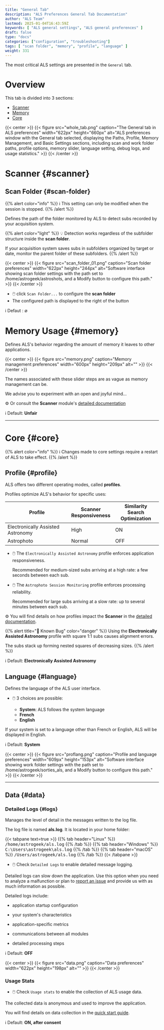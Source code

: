 ```yaml
---
title: "General Tab"
description: "ALS Preferences General Tab Documentation"
author: "ALS Team"
lastmod: 2025-01-04T16:43:59Z
keywords: [ "ALS general settings", "ALS general preferences" ]
draft: false
type: "docs"
categories: ["configuration", "troubleshooting"]
tags: [ "scan folder", "memory", "profile", "language" ]
weight: 331
---
```


The most critical ALS settings are presented in the `General` tab.

<div class="row">
<div class="col-md-4">

# Overview

This tab is divided into 3 sections:

- [Scanner](#scanner)
- [Memory](#memory)
- [Core](#core)

</div>
<div class="col-md-8 d-flex align-items-center justify-content-center">
{{< center >}}
{{< figure src="whole_tab.png"
caption="The General tab in ALS preferences"
width="622px"
height="660px"
alt="ALS preferences window with the General tab selected, displaying the Paths, Profile, Memory Management, and Basic Settings sections, including scan and work folder paths, profile options, memory slider, language setting, debug logs, and usage statistics." >}}
{{< /center >}}

</div>
</div>

# Scanner {#scanner}

## Scan Folder {#scan-folder}

{{% alert color="info" %}}
ℹ️ This setting can only be modified when the session is stopped.
{{% /alert %}}

Defines the path of the folder monitored by ALS to detect subs recorded by your acquisition system.

{{% alert color="light" %}}
💡 Detection works regardless of the subfolder structure inside the **scan folder**.

If your acquisition system saves subs in subfolders organized by target or date, monitor the parent folder of these subfolders.
{{% /alert %}}

{{< center >}}
{{< figure src="scan_folder_01.png"
caption="Scan folder preferences"
width="622px"
height="244px"
alt="Software interface showing scan folder settings with the path set to /home/astrogeek/astroshots, and a Modify button to configure this path." >}}
{{< /center >}}

- 🖱️ click `Scan Folder...` to configure the **scan folder**
- The configured path is displayed to the right of the button

ℹ️ Defaut : ∅

# Memory Usage {#memory}

Defines ALS's behavior regarding the amount of memory it leaves to other applications.

{{< center >}}
{{< figure src="memory.png"
caption="Memory management preferences"
width="600px"
height="209px"
alt="" >}}
{{< /center >}}

The names associated with these slider steps are as vague as memory management can be.

We advise you to experiment with an open and joyful mind...

⚙️ Or consult the **Scanner** module's [detailed documentation](../../../reference/modules/scanner#memory-management)

ℹ️ Default: **Unfair**

---

# Core {#core}

{{% alert color="info" %}}
ℹ️ Changes made to core settings require a restart of ALS to take effect.
{{% /alert %}}

## Profile {#profile}

ALS offers two different operating modes, called **profiles**.

Profiles optimize ALS's behavior for specific uses:

| Profile                            | Scanner<br>Responsiveness | Similarity<br>Search Optimization |
|------------------------------------|---------------------------|-----------------------------------|
| Electronically Assisted Astronomy  | High                      | ON                                |
| Astrophoto                         | Normal                    | OFF                               |


- 🖱️ The `Electronically Assisted Astronomy` profile enforces application responsiveness.

   Recommended for medium-sized subs arriving at a high rate: a few seconds between each sub.

- 🖱️ The `Astrophoto Session Monitoring` profile enforces processing reliability.

   Recommended for large subs arriving at a slow rate: up to several minutes between each sub.

⚙️ You will find details on how profiles impact the **Scanner** in the [detailed documentation](../../../reference/modules/scanner#wait).

{{% alert title="🐛 Known Bug" color="danger" %}}
Using the **Electronically Assisted Astronomy** profile with square 1:1 subs causes alignment errors.

The subs stack up forming nested squares of decreasing sizes.
{{% /alert %}}

ℹ️ Default: **Electronically Assisted Astronomy**

## Language {#language}

Defines the language of the ALS user interface.

- 🖱️ 3 choices are possible:

  - **System**: ALS follows the system language
  - **French**
  - **English**

If your system is set to a language other than French or English, ALS will be displayed in English.

ℹ️ Default: **System**

{{< center >}}
{{< figure src="proflang.png"
caption="Profile and language preferences"
width="609px"
height="153px"
alt="Software interface showing work folder settings with the path set to /home/astrogeek/sorties_als, and a Modify button to configure this path." >}}
{{< /center >}}

---

## Data {#data}

### Detailed Logs {#logs}

Manages the level of detail in the messages written to the log file.

The log file is named **als.log**. It is located in your home folder:

{{< tabpane text=true >}}
  {{% tab header="Linux" %}}
  <span style="font-family: monospace;">/home/astrogeek/als.log</span>
  {{% /tab %}}
  {{% tab header="Windows" %}}
  <span style="font-family: monospace;">C:\Users\astrogeek\als.log</span>
  {{% /tab %}}
  {{% tab header="macOS"  %}}
  <span style="font-family: monospace;">/Users/astrogeek/als.log</span>
  {{% /tab %}}
{{< /tabpane >}}

- 🖱️ Check `Detailed Logs` to enable detailed message logging.

Detailed logs can slow down the application. Use this option when you need to analyze a malfunction
or plan to [report an issue](https://github.com/deufrai/als/issues) and provide us with as much information as possible.

Detailed logs include:
<div class="row">
<div class="col-md-6">

- application startup configuration

- your system's characteristics

- application-specific metrics

</div>
<div class="col-md-6">

- communications between all modules

- detailed processing steps
</div>
</div>

ℹ️ Default: **OFF**

{{< center >}}
{{< figure src="data.png"
caption="Data preferences"
width="622px"
height="198px"
alt="" >}}
{{< /center >}}

### Usage Stats

- 🖱️ Check `Usage stats` to enable the collection of ALS usage data.

The collected data is anonymous and used to improve the application.

You will find details on data collection in the [quick start guide](../../../quickstart#usage-stats).

ℹ️ Default: **ON, after consent**